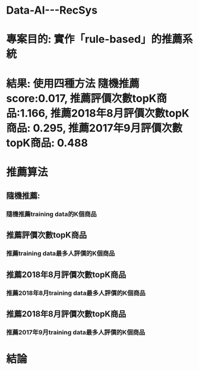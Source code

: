 # Data-AI---RecSys

# 專案目的: 實作「rule-based」的推薦系統
# 結果: 使用四種方法 隨機推薦 score:0.017, 推薦評價次數topK商品:1.166, 推薦2018年8月評價次數topK商品: 0.295, 推薦2017年9月評價次數topK商品: 0.488

# 推薦算法

## 隨機推薦:
### 隨機推薦training data的K個商品

##  推薦評價次數topK商品
###  推薦training data最多人評價的K個商品

## 推薦2018年8月評價次數topK商品
### 推薦2018年8月training data最多人評價的K個商品

## 推薦2018年8月評價次數topK商品
### 推薦2017年9月training data最多人評價的K個商品

# 結論
